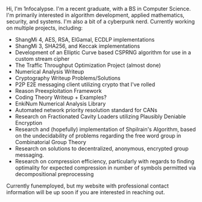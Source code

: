 Hi, I'm 1nfocalypse.
I'm a recent graduate, with a BS in Computer Science. I'm primarily interested in algorithm development, applied mathematics, security, and systems. I'm also a bit of a cyberpunk nerd.
Currently working on multiple projects, including:
- ShangMi 4, AES, RSA, ElGamal, ECDLP implementations
- ShangMi 3, SHA256, and Keccak implementations
- Development of an Elliptic Curve based CSPRNG algorithm for use in a custom stream cipher
- The Traffic Throughput Optimization Project (almost done)
- Numerical Analysis Writeup
- Cryptography Writeup Problems/Solutions
- P2P E2E messaging client utilizing crypto that I've rolled
- Reason Preexploitation Framework
- Coding Theory Writeup + Examples?
- EnkiNum Numerical Analysis Library
- Automated network priority resolution standard for CANs
- Research on Fractionated Cavity Loaders utilizing Plausibly Deniable Encryption
- Research and (hopefully) implementation of Shpilrain's Algorithm, based on the undecidability of problems regarding the free word group in Combinatorial Group Theory
- Research on solutions to decentralized, anonymous, encrypted group messaging.
- Research on compression efficiency, particularly with regards to finding optimality for expected compression in number of symbols permitted via decompositional preprocessing


Currently funemployed, but my website with professional contact information will be up soon if you are interested in reaching out.
